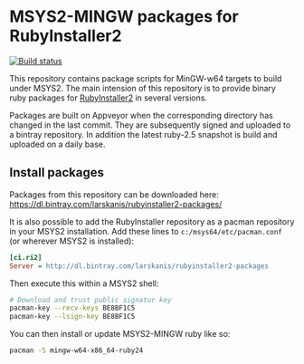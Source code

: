 # MSYS2-MINGW packages for RubyInstaller2

[![Build status](https://ci.appveyor.com/api/projects/status/a27uf6omaj2okbyc/branch/master?svg=true)](https://ci.appveyor.com/project/larskanis/rubyinstaller2-packages/branch/master)

This repository contains package scripts for MinGW-w64 targets to build under MSYS2.
The main intension of this repository is to provide binary ruby packages for [RubyInstaller2](https://github.com/oneclick/rubyinstaller2) in several versions.

Packages are built on Appveyor when the corresponding directory has changed in the last commit.
They are subsequently signed and uploaded to a bintray repository.
In addition the latest ruby-2.5 snapshot is build and uploaded on a daily base.

## Install packages

Packages from this repository can be downloaded here: https://dl.bintray.com/larskanis/rubyinstaller2-packages/

It is also possible to add the RubyInstaller repository as a pacman repository in your MSYS2 installation.
Add these lines to `c:/msys64/etc/pacman.conf` (or wherever MSYS2 is installed):
```ini
[ci.ri2]
Server = http://dl.bintray.com/larskanis/rubyinstaller2-packages
```

Then execute this within a MSYS2 shell:
```sh
# Download and trust public signatur key
pacman-key --recv-keys BE8BF1C5
pacman-key --lsign-key BE8BF1C5
```

You can then install or update MSYS2-MINGW ruby like so:
```sh
pacman -S mingw-w64-x86_64-ruby24
```
